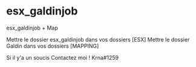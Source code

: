 # esx_galdinjob
esx_galdinjob + Map

Mettre le dossier esx_galdinjob dans vos dossiers [ESX]
Mettre le dossier Galdin dans vos dossiers [MAPPING]

Si il y'a un soucis Contactez moi ! Krna#1259
